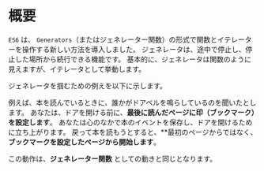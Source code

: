 # **概要**


`ES6` は、 `Generators`（またはジェネレーター関数）の形式で関数とイテレーターを操作する新しい方法を導入しました。
ジェネレータは、途中で停止し、停止した場所から続行できる機能です。 基本的に、ジェネレータは関数のように見えますが、イテレータとして挙動します。

ジェネレータを掴むための例えを以下に示します。

例えば、本を読んでいるときに、誰かがドアベルを鳴らしているのを聞いたとします。
あなたは、ドアを開ける前に、**最後に読んだページに印（ブックマーク）を設定します**。
あなたは心のなかで本のイベントを保存し、ドアを開けるために立ち上がります。
戻って本を読もうとすると、**最初のページからではなく、**ブックマークを設定したページから開始します**。

この動作は、**ジェネレーター関数** としての動きと同じとなります。
